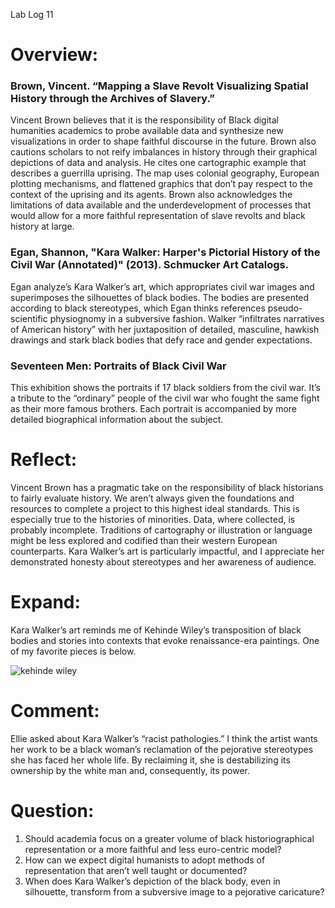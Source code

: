 Lab Log 11

# Overview: 

### Brown, Vincent. “Mapping a Slave Revolt Visualizing Spatial History through the Archives of Slavery.”

Vincent Brown believes that it is the responsibility of Black digital humanities academics to probe available data and synthesize new visualizations in order to shape faithful discourse in the future. Brown also cautions scholars to not reify imbalances in history through their graphical depictions of data and analysis. He cites one cartographic example that describes a guerrilla uprising. The map uses colonial geography, European plotting mechanisms, and flattened graphics that don’t pay respect to the context of the uprising and its agents. Brown also acknowledges the limitations of data available and the underdevelopment of processes that would allow for a more faithful representation of slave revolts and black history at large.

### Egan, Shannon, "Kara Walker: Harper's Pictorial History of the Civil War (Annotated)" (2013). Schmucker Art Catalogs.

Egan analyze’s Kara Walker’s art, which appropriates civil war images and superimposes the silhouettes of black bodies. The bodies are presented according to black stereotypes, which Egan thinks references pseudo-scientific physiognomy in a subversive fashion. Walker “infiltrates narratives of American history” with her juxtaposition of detailed, masculine, hawkish drawings and stark black bodies that defy race and gender expectations. 

### Seventeen Men: Portraits of Black Civil War

This exhibition shows the portraits if 17 black soldiers from the civil war. It’s a tribute to the “ordinary” people of the civil war who fought the same fight as their more famous brothers. Each portrait is accompanied by more detailed biographical information about the subject.

# Reflect:

Vincent Brown has a pragmatic take on the responsibility of black historians to fairly evaluate history. We aren’t always given the foundations and resources to complete a project to this highest ideal standards. This is especially true to the histories of minorities. Data, where collected, is probably incomplete. Traditions of cartography or illustration or language might be less explored and codified than their western European counterparts. Kara Walker’s art is particularly impactful, and I appreciate her demonstrated honesty about stereotypes and her awareness of audience. 

# Expand:

Kara Walker’s art reminds me of Kehinde Wiley’s transposition of black bodies and stories into contexts that evoke renaissance-era paintings. One of my favorite pieces is below.

![kehinde wiley](https://cdn1.pri.org/sites/default/files/styles/original_image/public/Arms_of_Nicolaas_Ruterius_Bishop_of_Arras.jpg?itok=IfaLdHTW)

# Comment:

Ellie asked about Kara Walker’s “racist pathologies.” I think the artist wants her work to be a black woman’s reclamation of the pejorative stereotypes she has faced her whole life. By reclaiming it, she is destabilizing its ownership by the white man and, consequently, its power.

# Question:
1. Should academia focus on a greater volume of black historiographical representation or a more faithful and less euro-centric model?
2. How can we expect digital humanists to adopt methods of representation that aren’t well taught or documented? 
3. When does Kara Walker’s depiction of the black body, even in silhouette, transform from a subversive image to a pejorative caricature?
